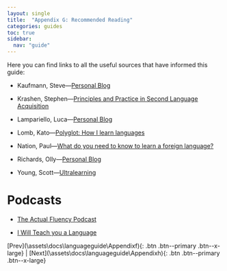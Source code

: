 ```yaml
---
layout: single
title:  "Appendix G: Recommended Reading"
categories: guides
toc: true
sidebar:
  nav: "guide"
---
```



Here you can find links to all the useful sources that have informed
this guide:

-   Kaufmann, Steve—[Personal Blog](https://blog.thelinguist.com/)

-   Krashen, Stephen—[Principles and Practice in Second Language
    Acquisition](http://www.sdkrashen.com/content/books/principles_and_practice.pdf])

-   Lampariello, Luca—[Personal Blog](http://www.thepolyglotdream.com/)

-   Lomb, Kato—[Polyglot: How I learn
    languages](http://www.tesl-ej.org/books/lomb-2nd-Ed.pdf)

-   Nation, Paul—[What do you need to know to learn a foreign
    language?](https://www.wgtn.ac.nz/lals/resources/paul-nations-resources/paul-nations-publications/publications/documents/foreign-language_1125.pdf)

-   Richards, Olly—[Personal
    Blog](https://www.iwillteachyoualanguage.com/blog)

-   Young, Scott—[Ultralearning](https://www.amazon.com/Ultralearning-Master-Outsmart-Competition-Accelerate/dp/006285268X)

# Podcasts


-   [The Actual Fluency Podcast](https://actualfluency.com/actual-fluency-language-learning-podcast/)

-   [I Will Teach you a Language](https://www.iwillteachyoualanguage.com/podcast-2)

[Prev](\assets\docs\languageguide\Appendixf\){: .btn .btn--primary .btn--x-large} | [Next](\assets\docs\languageguide\Appendixh\){: .btn .btn--primary .btn--x-large}
